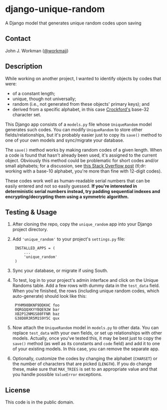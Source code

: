 django-unique-random
====================

A Django model that generates unique random codes upon saving

Contact
-------

John J. Workman ([@workmajj](https://twitter.com/workmajj))

Description
-----------

While working on another project, I wanted to identify objects by codes that were:

* of a constant length;
* unique, though not universally;
* random (i.e., not generated from these objects' primary keys); and
* derived from a specific alphabet, in this case [Crockford's](http://www.crockford.com/wrmg/base32.html) base-32 character set.

This Django app consists of a `models.py` file whose ```UniqueRandom``` model generates such codes. You can modify ```UniqueRandom``` to store other fields/relationships, but it's probably easier just to copy its ```save()``` method to one of your own models and sync/migrate your database.

The ```save()``` method works by making random codes of a given length. When a code is found that hasn't already been used, it's assigned to the current object. Obviously this method could be problematic for short codes and/or small alphabets; for a discussion, see [this Stack Overflow post](http://stackoverflow.com/questions/2076838/generating-non-repeating-random-numbers-in-python) (tl;dr: working with a base-10 alphabet, you're more than fine with 12-digit codes).

These codes work well as human-readable serial numbers that can be easily entered and not so easily guessed. **If you're interested in deterministic serial numbers instead, try padding sequential indexes and encrypting/decrypting them using a symmetric algorithm.**

Testing & Usage
---------------

1. After cloning the repo, copy the `unique_random` app into your Django project directory.

2. Add `'unique_random'` to your project's `settings.py` file:

        INSTALLED_APPS = (
            ...
            'unique_random'
        )

3. Sync your database, or migrate if using South.

4. To test, log in to your project's admin interface and click on the Unique Randoms table. Add a few rows with dummy data in the ```test_data``` field. When you're finished, the rows (including unique random codes, which auto-generate) should look like this:

        PYHM90BKNF9DDKHC foo
        0QRGQQXKYYBQE92W bar
        XB2P12NMGS80FFNR baz
        G38D8R3R5M1S9Y5C qux

5. Now attach the ```UniqueRandom``` model in `models.py` to other data. You can replace ```test_data``` with your own fields, or set up relationships with other models. Actually, once you've tested this, it may be best just to copy the ```save()``` method (as well as its constants and ```code``` field) and add it to one of your existing models. In this case, you can remove the separate app.

6. Optionally, customize the codes by changing the alphabet (```CHARSET```) or the number of characters that are picked (```LENGTH```). If you do change these, make sure that ```MAX_TRIES``` is set to an appropriate value and that you handle possible ```ValueError``` exceptions.

License
-------

This code is in the public domain.
